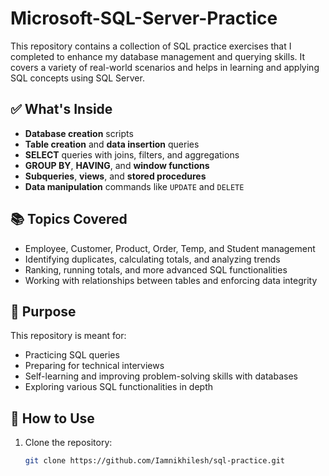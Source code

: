 # Microsoft-SQL-Server-Practice
This repository contains a collection of SQL practice exercises that I completed to enhance my database management and querying skills. It covers a variety of real-world scenarios and helps in learning and applying SQL concepts using SQL Server.

## ✅ What's Inside

- **Database creation** scripts
- **Table creation** and **data insertion** queries
- **SELECT** queries with joins, filters, and aggregations
- **GROUP BY**, **HAVING**, and **window functions**
- **Subqueries**, **views**, and **stored procedures**
- **Data manipulation** commands like `UPDATE` and `DELETE`

## 📚 Topics Covered

- Employee, Customer, Product, Order, Temp, and Student management
- Identifying duplicates, calculating totals, and analyzing trends
- Ranking, running totals, and more advanced SQL functionalities
- Working with relationships between tables and enforcing data integrity

## 🚀 Purpose

This repository is meant for:
- Practicing SQL queries
- Preparing for technical interviews
- Self-learning and improving problem-solving skills with databases
- Exploring various SQL functionalities in depth

## 📂 How to Use

1. Clone the repository:
   ```bash
   git clone https://github.com/Iamnikhilesh/sql-practice.git
